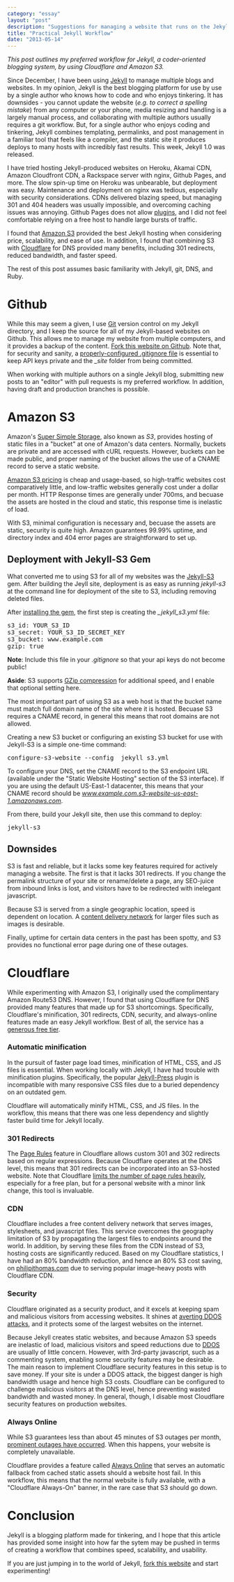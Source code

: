 ```yaml
---
category: "essay"
layout: "post"
description: "Suggestions for managing a website that runs on the Jekyll blogging software."
title: "Practical Jekyll Workflow"
date: "2013-05-14"
---
```

*This post outlines my preferred workflow for Jekyll, a coder-oriented blogging system, by using Cloudflare and Amazon S3.* 

Since December, I have been using [Jekyll](http://jekyllrb.com) to manage multiple blogs and websites. <span class="highlight">In my opinion, Jekyll is the best blogging platform for use by use by a single author who knows how to code and who enjoys tinkering</span>. It has downsides - you cannot update the website (*e.g. to correct a spelling mistake*) from any computer or your phone, media resizing and handling is a largely manual process, and collaborating with multiple authors usually requires a git workflow. But, for a single author who enjoys coding and tinkering, Jekyll combines templating, permalinks, and post management in a familiar tool that feels like a compiler, and the static site it produces deploys to many hosts with incredibly fast results. This week, Jekyll 1.0 was released. 


I have tried hosting Jekyll-produced websites on Heroku, Akamai CDN, Amazon Cloudfront CDN, a Rackspace server with nginx, Github Pages, and more.  The slow spin-up time on Heroku was unbearable, but deployment was easy. Maintenance and deployment on nginx was tedious, especially with security considerations. CDNs delivered blazing speed, but managing 301 and 404 headers was usually impossible, and overcoming caching issues was annoying. Github Pages does not allow [plugins](http://jekyllrb.com/docs/plugins/), and I did not feel comfortable relying on a free host to handle large bursts of traffic. 

I found that [Amazon S3](http://aws.amazon.com/s3/) provided the best Jekyll hosting when considering price, scalability, and ease of use. In addition, I found that combining S3 with [Cloudflare](http://cloudflare.com) for DNS provided many benefits, including 301 redirects, reduced bandwidth, and faster speed. 

The rest of this post assumes <span class="highlight">basic familiarity with Jekyll, git, DNS, and Ruby</span>. 

# Github

While this may seem a given, I use [Git](http://git-scm.com/) version control on my Jekyll directory, and I keep the source for all of my Jekyll-based websites  on Github. This allows me to manage my website from multiple computers, and it provides a backup of the content. [Fork this website on Github](https://github.com/philipithomas/brouhaha). Note that, for security and sanity, a [properly-configured .gitignore file](https://github.com/philipithomas/brouhaha/blob/master/.gitignore) is essential to keep API keys private and the *\_site* folder from being committed. 

When working with multiple authors on a single Jekyll blog, submitting new posts to an "editor" with pull requests is my preferred workflow. In addition, having draft and production branches is possible. 

# Amazon S3

Amazon's [Super Simple Storage](http://aws.amazon.com/s3/), also known as *S3*, provides hosting of static files in a "bucket" at one of Amazon's data centers. Normally, buckets are private and are accessed with cURL requests. However, buckets can be made public, and proper naming of the bucket allows the use of a CNAME record to serve a static website. 

[Amazon S3 pricing](http://aws.amazon.com/s3/pricing/) is cheap and usage-based, so high-traffic websites cost comparatively little, and low-traffic websites generally cost under a dollar per month. HTTP Response times are generally under 700ms, and becuase the assets are hosted in the cloud and static, this response time is inelastic of load. 

With S3, minimal configuration is necessary and, becuase the assets are static, security is quite high. Amazon guarantees 99.99% uptime, and directory index and 404 error pages are straightforward to set up. 

## Deployment with Jekyll-S3 Gem

What converted me to using S3 for all of my websites was the [Jekyll-S3](https://github.com/laurilehmijoki/jekyll-s3) gem. After building the Jeyll site, deployment is as easy as running *jekyll-s3* at the command line for deployment of the site to S3, including removing deleted files.

After [installing the gem](https://github.com/laurilehmijoki/jekyll-s3#install), the first step is creating the *_jekyll_s3.yml* file:

<pre>
s3_id: YOUR_S3_ID
s3_secret: YOUR_S3_ID_SECRET_KEY
s3_bucket: www.example.com
gzip: true
</pre>

**Note**: <span class="highlight">Include this file in your *.gitignore* so that your api keys do not become public!</span>

**Aside**: S3 supports [GZip compression](https://developers.google.com/speed/articles/gzip) for additional speed, and I enable that optional setting here. 

The most important part of using S3 as a web host is that the bucket name must match full domain name of the site where it is hosted. Becuase S3 requires a CNAME record, in general this means that root domains are not allowed. 

Creating a new S3 bucket or configuring an existing S3 bucket for use with Jekyll-S3 is a simple one-time command: 

<pre>
configure-s3-website --config _jekyll_s3.yml
</pre>


To configure your DNS, set the CNAME record to the S3 endpoint URL (available under the "Static Website Hosting" section of the S3 interface). If you are using the default US-East-1 datacenter, this means that your CNAME record should be *www.example.com.s3-website-us-east-1.amazonaws.com*.

From there, build your Jekyll site, then use this command to deploy:
<pre>
jekyll-s3
</pre>


## Downsides

S3 is fast and reliable, but it lacks some key features required for actively managing a website. The first is that it lacks 301 redirects. If you change the permalink structure of your site or rename/delete a page, any SEO-juice from inbound links is lost, and visitors have to be redirected with inelegant javascript. 

Because S3 is served from a single geographic location, speed is dependent on location. A [content delivery network](https://en.wikipedia.org/wiki/Content_delivery_network) for larger files such as images is desirable. 

Finally, uptime for certain data centers in the past has been spotty, and S3 provides no functional error page during one of these outages.


# Cloudflare

While experimenting with Amazon S3, I originally used the complimentary Amazon Route53 DNS. However, I found that using Cloudflare for DNS provided many features that made up for S3 shortcomings. Specifically, Cloudflare's minification, 301 redirects, CDN, security, and always-online features made an easy Jekyll workflow. Best of all, the service has a [generous free tier](http://www.cloudflare.com/plans). 

### Automatic minification

In the pursuit of faster page load times, minification of HTML, CSS, and JS files is essential. When working locally with Jekyll, I have had trouble with minification plugins. Specifically, the popular [Jekyll-Press](https://github.com/stereobooster/jekyll-press) plugin is incompatible with many responsive CSS files due to a buried dependency on an outdated gem. 

Cloudflare will automatically minify HTML, CSS, and JS files. In the workflow, this means that there was one less dependency and slightly faster build time for Jekyll locally. 

### 301 Redirects

The [Page Rules](http://blog.cloudflare.com/introducing-pagerules-fine-grained-feature-co) feature in Cloudflare allows custom 301 and 302 redirects based on regular expressions. Because Cloudflare operates at the DNS level, this means that 301 redirects can be incorporated into an S3-hosted website. Note that Cloudflare [limits the number of page rules heavily](http://www.cloudflare.com/plans), especially for a free plan, but for a personal website with a minor link change, this tool is invaluable. 

### CDN

Cloudflare includes a free content delivery network that serves images, stylesheets, and javascript files. This service overcomes the geography limitation of S3 by propagating the largest files to endpoints around the world. In addition, by serving these files from the CDN instead of S3, hosting costs are significantly reduced. Based on my Cloudflare statistics, <span class="highlight">I have had an 80% bandwidth reduction, and hence an 80% S3 cost saving, on [philipithomas.com](http://www.philipithomas.com) due to serving popular image-heavy posts with Cloudflare CDN</span>.  


### Security

Cloudflare originated as a security product, and it excels at keeping spam and malicious visitors from accessing websites. It shines at [averting DDOS attacks](http://blog.cloudflare.com/the-ddos-that-almost-broke-the-internet), and it protects some of the largest websites on the internet. 

Because Jekyll creates static websites, and because Amazon S3 speeds are inelastic of load, malicious visitors and speed reductions due to [DDOS](https://en.wikipedia.org/wiki/Denial-of-service_attack) are usually of little concern. However, with 3rd-party javascript, such as a commenting system, enabling some security features may be desirable. The main reason to implement Cloudflare security features in this setup is to save money. If your site is under a DDOS attack, the biggest danger is high bandwidth usage and hence high S3 costs. Cloudflare can be configured to challenge malicious visitors at the DNS level, hence preventing wasted bandwidth and wasted money. In general, though, I disable most Cloudflare security features on production websites. 

### Always Online

While S3 guarantees less than about 45 minutes of S3 outages per month, [prominent outages have occurred](http://www.forbes.com/sites/anthonykosner/2012/06/30/amazon-cloud-goes-down-friday-night-taking-netflix-instagram-and-pinterest-with-it/). When this happens, your website is completely unavailable. 

Cloudflare provides a feature called [Always Online](http://www.cloudflare.com/always-online) that serves an automatic fallback from cached static assets should a website host fail. In this workflow, this means that the normal website is fully available, with a "Cloudflare Always-On" banner, in the rare case that S3 should go down.  

# Conclusion

Jekyll is a blogging platform made for tinkering, and I hope that this article has provided some insight into how far the sytem may be pushed in terms of creating a workflow that combines speed, scalability, and usability.

If you are just jumping in to the world of Jekyll, [fork this website](http://github.com/philipithomas/brouhaha) and start experimenting! 
